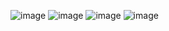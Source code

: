 ![image](https://github.com/Kimchaeeuny/game/assets/120534069/d1bfc905-e8e8-46fd-b2a4-1b2d3ff1c213)
![image](https://github.com/Kimchaeeuny/game/assets/120534069/726e9465-9d7f-4ea9-bf98-eff624091d67)
![image](https://github.com/Kimchaeeuny/game/assets/120534069/b262cf10-b364-44c3-ae83-2cec62bb9fc0)
![image](https://github.com/Kimchaeeuny/game/assets/120534069/0da9e03c-d839-4ceb-b223-e0825b61f689)
